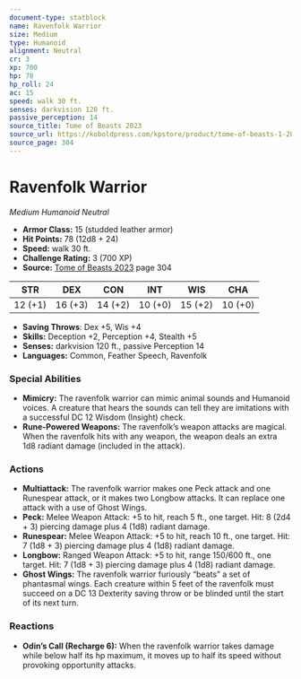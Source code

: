 ```yaml
---
document-type: statblock
name: Ravenfolk Warrior
size: Medium
type: Humanoid
alignment: Neutral
cr: 3
xp: 700
hp: 78
hp_roll: 24
ac: 15
speed: walk 30 ft.
senses: darkvision 120 ft. 
passive_perception: 14
source_title: Tome of Beasts 2023
source_url: https://koboldpress.com/kpstore/product/tome-of-beasts-1-2023-edition/
source_page: 304
---
```


# Ravenfolk Warrior

*Medium* *Humanoid* *Neutral*

- **Armor Class:** 15 (studded leather armor)
- **Hit Points:** 78 (12d8 + 24)
- **Speed:** walk 30 ft.
- **Challenge Rating:** 3 (700 XP)
- **Source:** [Tome of Beasts 2023](https://koboldpress.com/kpstore/product/tome-of-beasts-1-2023-edition/) page 304

| STR | DEX | CON | INT | WIS | CHA |
| --- | --- | --- | --- | --- | --- |
| 12 (+1) | 16 (+3) | 14 (+2) | 10 (+0) | 15 (+2) | 10 (+0) |

- **Saving Throws**: Dex +5, Wis +4
- **Skills:** Deception +2, Perception +4, Stealth +5
- **Senses:** darkvision 120 ft., passive Perception 14
- **Languages:** Common, Feather Speech, Ravenfolk

### Special Abilities

- **Mimicry:** The ravenfolk warrior can mimic animal sounds and Humanoid voices. A creature that hears the sounds can tell they are imitations with a successful DC 12 Wisdom (Insight) check.
- **Rune-Powered Weapons:** The ravenfolk’s weapon attacks are magical. When the ravenfolk hits with any weapon, the weapon deals an extra 1d8 radiant damage (included in the attack).

### Actions

- **Multiattack:** The ravenfolk warrior makes one Peck attack and one Runespear attack, or it makes two Longbow attacks. It can replace one attack with a use of Ghost Wings.
- **Peck:** Melee Weapon Attack: +5 to hit, reach 5 ft., one target. Hit: 8 (2d4 + 3) piercing damage plus 4 (1d8) radiant damage.
- **Runespear:** Melee Weapon Attack: +5 to hit, reach 10 ft., one target. Hit: 7 (1d8 + 3) piercing damage plus 4 (1d8) radiant damage.
- **Longbow:** Ranged Weapon Attack: +5 to hit, range 150/600 ft., one target. Hit: 7 (1d8 + 3) piercing damage plus 4 (1d8) radiant damage.
- **Ghost Wings:** The ravenfolk warrior furiously “beats” a set of phantasmal wings. Each creature within 5 feet of the ravenfolk must succeed on a DC 13 Dexterity saving throw or be blinded until the start of its next turn.

### Reactions

- **Odin’s Call (Recharge 6):** When the ravenfolk warrior takes damage while below half its hp maximum, it moves up to half its speed without provoking opportunity attacks.
